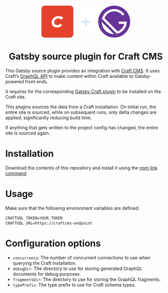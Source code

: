 <p align="center">
  <img src="craftcms-gatsby.svg" width="278" height="100" alt="Craft CMS + Gatsby">
</p>
<h1 align="center">Gatsby source plugin for Craft CMS</h1>

This Gatsby source plugin provides an integration with [Craft CMS](https://craftcms.com). It uses Craft’s [GraphQL API](https://docs.craftcms.com/v3/graphql.html) to make content within Craft available to Gatsby-powered front ends.

It requires for the corresponding [Gatsby Craft plugin](https://github.com/craftcms/craft-gatsby) to be installed on the Craft site.

This plugins sources the data from a Craft installation. On initial run, the entire site is sourced, while on subsequent runs, only delta changes are applied, significantly reducing build time.

If anything that gets written to the project config has changed, the entire site is sourced again.

# Installation

Download the contents of this repository and install it using the [npm link command](https://docs.npmjs.com/cli/link.html).

# Usage

Make sure that the following environment variables are defined:

```title:.env
CRAFTGQL_TOKEN=YOUR_TOKEN
CRAFTGQL_URL=https://craftcms-endpoint
```

# Configuration options

- `concurrency`: The number of concurrent connections to use when querying the Craft installation.
- `debugDir`: The directory to use for storing generated GraphQL documents for debug purposes.
- `fragmentsDir`: The directory to use for storing the GraphQL fragments.
- `typePrefix`: The type prefix to use for Craft schema types.
